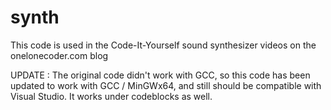 # synth

This code is used in the Code-It-Yourself sound synthesizer videos on the onelonecoder.com blog

UPDATE : The original code didn't work with GCC, so this code has been updated to work with GCC / MinGWx64, and still should be compatible with Visual Studio. It works under codeblocks as well.
